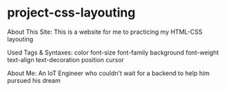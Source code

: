 # project-css-layouting
About This Site: This is a website for me to practicing my HTML-CSS layouting

Used Tags & Syntaxes: 
color
font-size
font-family
background
font-weight
text-align
text-decoration
position
cursor

About Me: An IoT Engineer who couldn't wait for a backend to help him pursued his dream